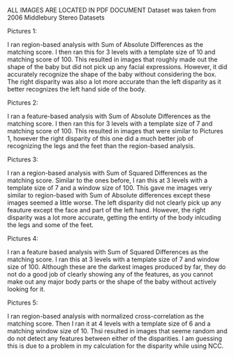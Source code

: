 ALL IMAGES ARE LOCATED IN PDF DOCUMENT
Dataset was taken from 2006 Middlebury Stereo Datasets

Pictures 1:

I ran region-based analysis with Sum of Absolute Differences as the matching score. I then ran this for 3 levels with 
a template size of 10 and matching score of 100. This resulted in images that roughly made out the shape of the baby but did not pick up any facial
expressions. However, it did accurately recognize the shape of the baby without considering the box. The right disparity was also a lot more 
accurate than the left disparity as it better recognizes the left hand side of the body.

Pictures 2:

I ran a feature-based analysis with Sum of Absolute Differences as the matching score. I then ran this for 3 levels with 
a template size of 7 and matching score of 100. This resulted in images that were similar to Pictures 1, however the right disparity of this one
did a much better job of recognizing the legs and the feet than the region-based analysis.

Pictures 3:

I ran a region-based analysis with Sum of Squared Differences as the matching score. Similar to the ones before, I ran this at 3 levels with
a template size of 7 and a window size of 100. This gave me images very similar to region-based with Sum of Absolute differences except
these images seemed a little worse. The left disparity did not clearly pick up any feauture except the face and part of the left hand.
However, the right disparity was a lot more accurate, getting the entirty of the body inlcuding the legs and some of the feet.

Pictures 4:

I ran a feature based analysis with Sum of Squared Differences as the matching score. I ran this at 3 levels with a template size of 7 and
window size of 100. Although these are the darkest images produced by far, they do not do a good job of clearly showing any of the features, as
you cannot make out any major body parts or the shape of the baby without actively looking for it.

Pictures 5:

I ran region-based analysis with normalized cross-correlation as the matching score. Then I ran it at 4 levels with a template size of 6 and a matching
window size of 10. Thsi resulted in images that seeme random and do not detect any features between either of the disparities. I am guessing this is due to a problem in my calculation for the disparity while using NCC.
